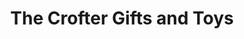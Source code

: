 ---
title: "The Crofter Gifts and Toys"
url: /sackville/the-crofter-gifts-and-toys/
shop: Andenken
---